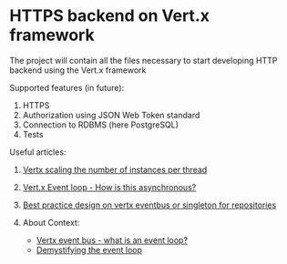 # HTTPS backend on Vert.x framework
The project will contain all the files necessary to start developing HTTP backend using the Vert.x framework

Supported features (in future):
1. HTTPS
2. Authorization using JSON Web Token standard
3. Connection to RDBMS (here PostgreSQL)
4. Tests


Useful articles:
1. [Vertx scaling the number of instances per thread](https://stackoverflow.com/a/40716321/3405101)

2. [Vert.x Event loop - How is this asynchronous?](https://stackoverflow.com/a/34033439/3405101)

3. [Best practice design on vertx eventbus or singleton for repositories](https://stackoverflow.com/questions/32461427/best-practice-design-on-vertx-eventbus-or-singleton-for-repositories)

4. About Context:
   - [Vertx event bus - what is an event loop?](https://groups.google.com/forum/#!topic/vertx/TTfpi0_upkk)
   - [Demystifying the event loop](https://github.com/vietj/vertx-materials/blob/master/src/main/asciidoc/Demystifying_the_event_loop.adoc)



